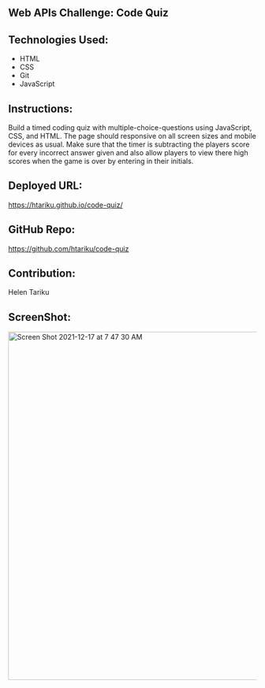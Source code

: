 ## Web APIs Challenge: Code Quiz 

## Technologies Used:
- HTML
- CSS
- Git
- JavaScript 

## Instructions:
Build a timed coding quiz with multiple-choice-questions using JavaScript, CSS, and HTML. The page should responsive on all screen sizes and mobile devices as usual. Make sure that the timer is subtracting the players score for every incorrect answer given and also allow players to view there high scores when the game is over by entering in their initials. 

## Deployed URL:
https://htariku.github.io/code-quiz/

## GitHub Repo:
https://github.com/htariku/code-quiz

## Contribution:
Helen Tariku

## ScreenShot: 
<img width="707" alt="Screen Shot 2021-12-17 at 7 47 30 AM" src="https://user-images.githubusercontent.com/94089824/146546910-ea313969-9389-4979-a51e-b740b8c66b12.png">
